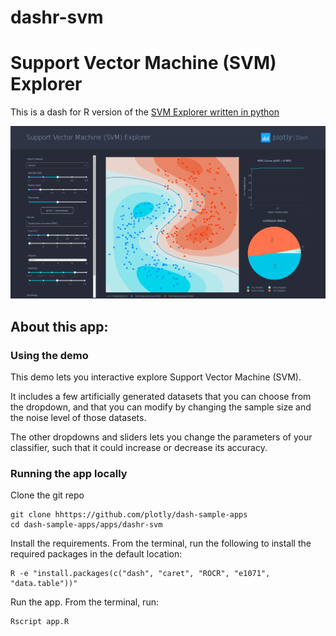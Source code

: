 # dashr-svm
# Support Vector Machine (SVM) Explorer

This is a dash for R version of the [SVM Explorer written in python](https://github.com/plotly/dash-sample-apps/tree/master/apps/dash-svm)

![screenshot](assets/dashr-svm-screenshot.png)

## About this app:
### Using the demo
This demo lets you interactive explore Support Vector Machine (SVM). 

It includes a few artificially generated datasets that you can choose from the dropdown, and that you can modify by changing the sample size and the noise level of those datasets.

The other dropdowns and sliders lets you change the parameters of your classifier, such that it could increase or decrease its accuracy.

### Running the app locally
Clone the git repo

```
git clone hhttps://github.com/plotly/dash-sample-apps
cd dash-sample-apps/apps/dashr-svm 
```

Install the requirements. From the terminal, run the following to install the required packages in the default location:
```
R -e "install.packages(c("dash", "caret", "ROCR", "e1071", "data.table"))"
```

Run the app. From the terminal, run:
```
Rscript app.R
```



